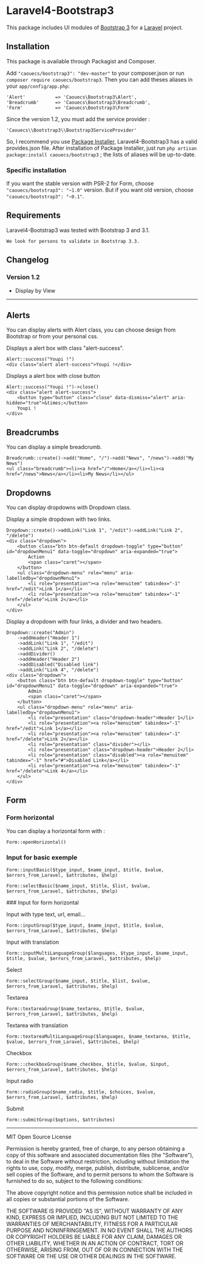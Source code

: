 # Laravel4-Bootstrap3

This package includes UI modules of [Bootstrap 3](http://www.getbootstrap.com) for a [Laravel](http://www.laravel.com) project.


## Installation

This package is available through Packagist and Composer.

Add `"caouecs/bootstrap3": "dev-master"` to your composer.json or run `composer require caouecs/bootstrap3`. Then you can add theses aliases in your `app/config/app.php`:

    'Alert'           => 'Caouecs\Bootstrap3\Alert',
    'Breadcrumb'      => 'Caouecs\Bootstrap3\Breadcrumb',
    'Form'            => 'Caouecs\Bootstrap3\Form'

Since the version 1.2, you must add the service provider :

    'Caouecs\\Bootstrap3\\Bootstrap3ServiceProvider'

So, I recommend you use [Package Installer](https://github.com/rtablada/package-installer), Laravel4-Bootstrap3 has a valid provides.json file. After installation of Package Installer, just run `php artisan package:install caouecs/bootstrap3` ; the lists of aliases will be up-to-date.

### Specific installation

If you want the stable version with PSR-2 for Form, choose `"caouecs/bootstrap3": "~1.0"` version. But if you want old version, choose `"caouecs/bootstrap3": "~0.1"`.

## Requirements

Laravel4-Bootstrap3 was tested with Bootstrap 3 and 3.1.

    We look for persons to validate in Bootstrap 3.3.

## Changelog

### Version 1.2

* Display by View

---

## Alerts

You can display alerts with Alert class, you can choose design from Bootstrap or from your personal css.

Displays a alert box with class "alert-success".

    Alert::success("Youpi !")
    <div class="alert alert-success">Youpi !</div>

Displays a alert box with close button

    Alert::success("Youpi !")->close()
    <div class="alert alert-success">
        <button type="button" class="close" data-dismiss="alert" aria-hidden="true">&times;</button>
        Youpi !
    </div>

## Breadcrumbs

You can display a simple breadcrumb.

    Breadcrumb::create()->add("Home", "/")->add("News", "/news")->add("My News")
    <ul class="breadcrumb"><li><a href="/">Home</a></li><li><a href="/news">News</a></li><li>My News</li></ul>

## Dropdowns

You can display dropdowns with Dropdown class.

Display a simple dropdown with two links.

    Dropdown::create()->addLink("Link 1", "/edit")->addLink("Link 2", "/delete")
    <div class="dropdown">
        <button class="btn btn-default dropdown-toggle" type="button" id="dropdownMenu1" data-toggle="dropdown" aria-expanded="true">
            Action
            <span class="caret"></span>
        </button>
        <ul class="dropdown-menu" role="menu" aria-labelledby="dropdownMenu1">
            <li role="presentation"><a role="menuitem" tabindex="-1" href="/edit">Link 1</a></li>
            <li role="presentation"><a role="menuitem" tabindex="-1" href="/delete">Link 2</a></li>
        </ul>
    </div>

Display a dropdown with four links, a divider and two headers.

    Dropdown::create("Admin")
        ->addHeader("Header 1")
        ->addLink("Link 1", "/edit")
        ->addLink("Link 2", "/delete")
        ->addDivider()
        ->addHeader("Header 2")
        ->addDisabled("Disabled link")
        ->addLink("Link 4", "/delete")
    <div class="dropdown">
        <button class="btn btn-default dropdown-toggle" type="button" id="dropdownMenu1" data-toggle="dropdown" aria-expanded="true">
            Admin
            <span class="caret"></span>
        </button>
        <ul class="dropdown-menu" role="menu" aria-labelledby="dropdownMenu1">
            <li role="presentation" class="dropdown-header">Header 1</li>
            <li role="presentation"><a role="menuitem" tabindex="-1" href="/edit">Link 1</a></li>
            <li role="presentation"><a role="menuitem" tabindex="-1" href="/delete">Link 2</a></li>
            <li role="presentation" class="divider"></li>
            <li role="presentation" class="dropdown-header">Header 2</li>
            <li role="presentation" class="disabled"><a role="menuitem" tabindex="-1" href="#">Disabled Link</a></li>
            <li role="presentation"><a role="menuitem" tabindex="-1" href="/delete">Link 4</a></li>
        </ul>
    </div>

## Form

### Form horizontal

You can display a horizontal form with :

    Form::openHorizontal()

### Input for basic exemple

    Form::inputBasic($type_input, $name_input, $title, $value, $errors_from_Laravel, $attributes, $help)

    Form::selectBasic($name_input, $title, $list, $value, $errors_from_Laravel, $attributes, $help)

### Input for form horizontal

Input with type text, url, email...

    Form::inputGroup($type_input, $name_input, $title, $value, $errors_from_Laravel, $attributes, $help)

Input with translation

    Form::inputMultiLanguageGroup($languages, $type_input, $name_input, $title, $value, $errors_from_Laravel, $attributes, $help)

Select

    Form::selectGroup($name_input, $title, $list, $value, $errors_from_Laravel, $attributes, $help)

Textarea

    Form::textareaGroup($name_textarea, $title, $value, $errors_from_Laravel, $attributes, $help)

Textarea with translation

    Form::textareaMultiLanguageGroup($languages, $name_textarea, $title, $value, $errors_from_Laravel, $attributes, $help)

Checkbox

    Form:::checkboxGroup($name_checkbox, $title, $value, $input, $errors_from_Laravel, $attributes, $help)

Input radio

    Form::radioGroup($name_radio, $title, $choices, $value, $errors_from_Laravel, $attributes, $help)

Submit

    Form::submitGroup($options, $attributes)

---

MIT Open Source License

Permission is hereby granted, free of charge, to any person obtaining a copy of this software and associated documentation files (the "Software"), to deal in the Software without restriction, including without limitation the rights to use, copy, modify, merge, publish, distribute, sublicense, and/or sell copies of the Software, and to permit persons to whom the Software is furnished to do so, subject to the following conditions:

The above copyright notice and this permission notice shall be included in all copies or substantial portions of the Software.

THE SOFTWARE IS PROVIDED "AS IS", WITHOUT WARRANTY OF ANY KIND, EXPRESS OR IMPLIED, INCLUDING BUT NOT LIMITED TO THE WARRANTIES OF MERCHANTABILITY, FITNESS FOR A PARTICULAR PURPOSE AND NONINFRINGEMENT. IN NO EVENT SHALL THE AUTHORS OR COPYRIGHT HOLDERS BE LIABLE FOR ANY CLAIM, DAMAGES OR OTHER LIABILITY, WHETHER IN AN ACTION OF CONTRACT, TORT OR OTHERWISE, ARISING FROM, OUT OF OR IN CONNECTION WITH THE SOFTWARE OR THE USE OR OTHER DEALINGS IN THE SOFTWARE.

